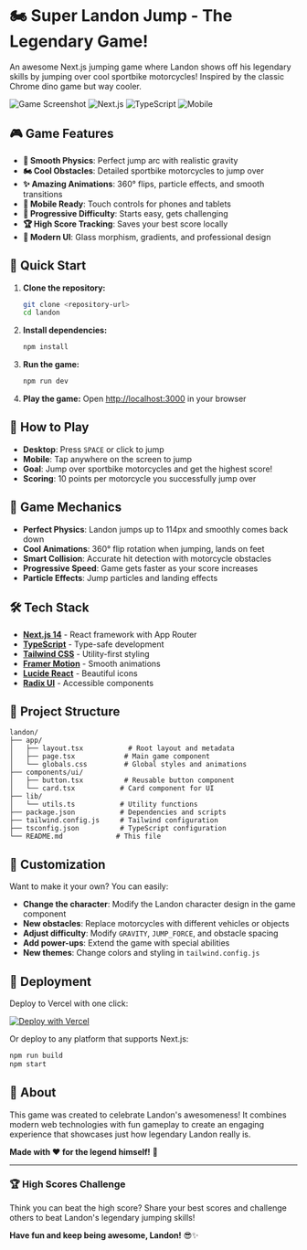 # 🏍️ Super Landon Jump - The Legendary Game!

An awesome Next.js jumping game where Landon shows off his legendary skills by jumping over cool sportbike motorcycles! Inspired by the classic Chrome dino game but way cooler.

![Game Screenshot](https://img.shields.io/badge/Game-Ready%20to%20Play!-brightgreen)
![Next.js](https://img.shields.io/badge/Next.js-14-black)
![TypeScript](https://img.shields.io/badge/TypeScript-Ready-blue)
![Mobile](https://img.shields.io/badge/Mobile-Optimized-purple)

## 🎮 Game Features

- **🚀 Smooth Physics**: Perfect jump arc with realistic gravity
- **🏍️ Cool Obstacles**: Detailed sportbike motorcycles to jump over
- **✨ Amazing Animations**: 360° flips, particle effects, and smooth transitions
- **📱 Mobile Ready**: Touch controls for phones and tablets
- **🎯 Progressive Difficulty**: Starts easy, gets challenging
- **🏆 High Score Tracking**: Saves your best score locally
- **🎨 Modern UI**: Glass morphism, gradients, and professional design

## 🚀 Quick Start

1. **Clone the repository:**
   ```bash
   git clone <repository-url>
   cd landon
   ```

2. **Install dependencies:**
   ```bash
   npm install
   ```

3. **Run the game:**
   ```bash
   npm run dev
   ```

4. **Play the game:**
   Open [http://localhost:3000](http://localhost:3000) in your browser

## 🎯 How to Play

- **Desktop**: Press `SPACE` or click to jump
- **Mobile**: Tap anywhere on the screen to jump
- **Goal**: Jump over sportbike motorcycles and get the highest score!
- **Scoring**: 10 points per motorcycle you successfully jump over

## 🎪 Game Mechanics

- **Perfect Physics**: Landon jumps up to 114px and smoothly comes back down
- **Cool Animations**: 360° flip rotation when jumping, lands on feet
- **Smart Collision**: Accurate hit detection with motorcycle obstacles
- **Progressive Speed**: Game gets faster as your score increases
- **Particle Effects**: Jump particles and landing effects

## 🛠️ Tech Stack

- **[Next.js 14](https://nextjs.org/)** - React framework with App Router
- **[TypeScript](https://www.typescriptlang.org/)** - Type-safe development
- **[Tailwind CSS](https://tailwindcss.com/)** - Utility-first styling
- **[Framer Motion](https://www.framer.com/motion/)** - Smooth animations
- **[Lucide React](https://lucide.dev/)** - Beautiful icons
- **[Radix UI](https://www.radix-ui.com/)** - Accessible components

## 📁 Project Structure

```
landon/
├── app/
│   ├── layout.tsx           # Root layout and metadata
│   ├── page.tsx            # Main game component
│   └── globals.css         # Global styles and animations
├── components/ui/
│   ├── button.tsx          # Reusable button component
│   └── card.tsx           # Card component for UI
├── lib/
│   └── utils.ts           # Utility functions
├── package.json           # Dependencies and scripts
├── tailwind.config.js     # Tailwind configuration
├── tsconfig.json          # TypeScript configuration
└── README.md             # This file
```

## 🎨 Customization

Want to make it your own? You can easily:

- **Change the character**: Modify the Landon character design in the game component
- **New obstacles**: Replace motorcycles with different vehicles or objects
- **Adjust difficulty**: Modify `GRAVITY`, `JUMP_FORCE`, and obstacle spacing
- **Add power-ups**: Extend the game with special abilities
- **New themes**: Change colors and styling in `tailwind.config.js`

## 🚀 Deployment

Deploy to Vercel with one click:

[![Deploy with Vercel](https://vercel.com/button)](https://vercel.com/new/clone?repository-url=<your-repo-url>)

Or deploy to any platform that supports Next.js:
```bash
npm run build
npm start
```

## 🎉 About

This game was created to celebrate Landon's awesomeness! It combines modern web technologies with fun gameplay to create an engaging experience that showcases just how legendary Landon really is.

**Made with ❤️ for the legend himself!** 🌟

---

### 🏆 High Scores Challenge

Think you can beat the high score? Share your best scores and challenge others to beat Landon's legendary jumping skills!

**Have fun and keep being awesome, Landon!** 😎✨
